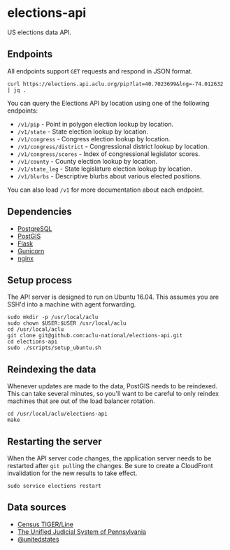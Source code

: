 # elections-api

US elections data API.

## Endpoints

All endpoints support `GET` requests and respond in JSON format.

```
curl https://elections.api.aclu.org/pip?lat=40.7023699&lng=-74.012632 | jq .
```

You can query the Elections API by location using one of the following endpoints:

* `/v1/pip` - Point in polygon election lookup by location.
* `/v1/state` - State election lookup by location.
* `/v1/congress` - Congress election lookup by location.
* `/v1/congress/district` - Congressional district lookup by location.
* `/v1/congress/scores` - Index of congressional legislator scores.
* `/v1/county` - County election lookup by location.
* `/v1/state_leg` - State legislature election lookup by location.
* `/v1/blurbs` - Descriptive blurbs about various elected positions.

You can also load `/v1` for more documentation about each endpoint.

## Dependencies

* [PostgreSQL](https://www.postgresql.org/)
* [PostGIS](http://postgis.net/)
* [Flask](http://flask.pocoo.org/)
* [Gunicorn](http://gunicorn.org/)
* [nginx](https://www.nginx.com/)

## Setup process

The API server is designed to run on Ubuntu 16.04. This assumes you are SSH'd into a machine with agent forwarding.

```
sudo mkdir -p /usr/local/aclu
sudo chown $USER:$USER /usr/local/aclu
cd /usr/local/aclu
git clone git@github.com:aclu-national/elections-api.git
cd elections-api
sudo ./scripts/setup_ubuntu.sh
```

## Reindexing the data

Whenever updates are made to the data, PostGIS needs to be reindexed. This can take several minutes, so you'll want to be careful to only reindex machines that are out of the load balancer rotation.

```
cd /usr/local/aclu/elections-api
make
```

## Restarting the server

When the API server code changes, the application server needs to be restarted after `git pull`ing the changes. Be sure to create a CloudFront invalidation for the new results to take effect.

```
sudo service elections restart
```

## Data sources

* [Census TIGER/Line](https://www.census.gov/geo/maps-data/data/tiger-line.html)
* [The Unified Judicial System of Pennsylvania](http://www.pacourts.us/news-and-statistics/cases-of-public-interest/league-of-women-voters-et-al-v-the-commonwealth-of-pennsylvania-et-al-159-mm-2017)
* [@unitedstates](https://github.com/unitedstates/congress-legislators)
